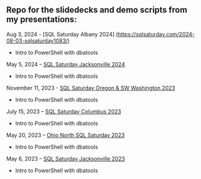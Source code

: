 ## Repo for the slidedecks and demo scripts from my presentations:

Aug 3, 2024 - [SQL Saturday Albany 2024] (https://sqlsaturday.com/2024-08-03-sqlsaturday1083/)
* Intro to PowerShell with dbatools

May 5, 2024 – [SQL Saturday Jacksonville 2024](https://sqlsaturday.com/2024-05-04-sqlsaturday1068/)
* Intro to PowerShell with dbatools

November 11, 2023 - [SQL Saturday Oregon & SW Washington 2023](https://sqlsaturday.com/2023-11-11-sqlsaturday1057/)
* Intro to PowerShell with dbatools

July 15, 2023 – [SQL Saturday Columbus 2023](https://sqlsaturday.com/2023-07-15-sqlsaturday1058/)
* Intro to PowerShell with dbatools

May 20, 2023 – [Ohio North SQL Saturday 2023](https://sqlsaturday.com/2023-05-20-sqlsaturday1055/)
* Intro to PowerShell with dbatools

May 6, 2023 – [SQL Saturday Jacksonville 2023](https://sqlsaturday.com/2023-05-06-sqlsaturday1041/)
* Intro to PowerShell with dbatools

